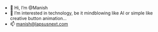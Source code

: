 - 👋 Hi, I’m @Manish
- 👀 I’m interested in technology, be it mindblowing like AI or simple like creative button animation...
- 📫 manish@lapsusnext.com

<!---
ManishLapsusNext/ManishLapsusNext is a ✨ special ✨ repository because its `README.md` (this file) appears on your GitHub profile.
You can click the Preview link to take a look at your changes.
--->
